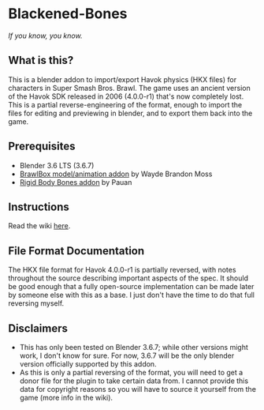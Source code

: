 # Blackened-Bones
_If you know, you know._

## What is this?
This is a blender addon to import/export Havok physics (HKX files) for characters in Super Smash Bros. Brawl. The game uses an ancient version of the Havok SDK released in 2006 (4.0.0-r1) that's now completely lost. This is a partial reverse-engineering of the format, enough to import the files for editing and previewing in blender, and to export them back into the game.

## Prerequisites
- Blender 3.6 LTS (3.6.7)
- [BrawlBox model/animation addon](https://github.com/Minon/scripts/blob/main/blender/blender_to_brawlbox_maya_exporter.py) by Wayde Brandon Moss
- [Rigid Body Bones addon](https://github.com/Pauan/blender-rigid-body-bones) by Pauan

## Instructions
Read the wiki [here](https://github.com/exul-anima/Blackened-Bones/wiki).

## File Format Documentation
The HKX file format for Havok 4.0.0-r1 is partially reversed, with notes throughout the source describing important aspects of the spec. It should be good enough that a fully open-source implementation can be made later by someone else with this as a base. I just don't have the time to do that full reversing myself.

## Disclaimers
- This has only been tested on Blender 3.6.7; while other versions might work, I don't know for sure. For now, 3.6.7 will be the only blender version officially supported by this addon.
- As this is only a partial reversing of the format, you will need to get a donor file for the plugin to take certain data from. I cannot provide this data for copyright reasons so you will have to source it yourself from the game (more info in the wiki).

